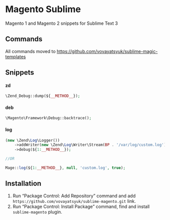 # Magento Sublime

Magento 1 and Magento 2 snippets for Sublime Text 3

## Commands

All commands moved to https://github.com/vovayatsyuk/sublime-magic-templates

## Snippets

#### zd

```php
\Zend_Debug::dump(${__METHOD__});
```

#### deb

```php
\Magento\Framework\Debug::backtrace();
```

#### log

```php
(new \Zend\Log\Logger())
    ->addWriter(new \Zend\Log\Writer\Stream(BP . '/var/log/custom.log'))
    ->debug(${1:__METHOD__});

//OR

Mage::log(${1:__METHOD__}, null, 'custom.log', true);
```

## Installation

 1. Run “Package Control: Add Repository” command and add
    `https://github.com/vovayatsyuk/sublime-magento.git` link.
 2. Run “Package Control: Install Package” command, find and install
    `sublime-magento` plugin.
